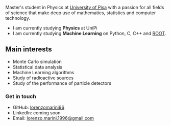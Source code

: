 Master's student in Physics at [University of Pisa](https://www.unipi.it/index.php/lauree/corso/10452) with a passion for all fields of science that make deep use of mathematics, statistics and computer technology.

- I am currently studying **Physics** at UniPi
- I am currently studying **Machine Learning** on Python, C, C++ and [ROOT](https://root.cern).

## Main interests
- Monte Carlo simulation
- Statistical data analysis
- Machine Learning algorithms
- Study of radioactive sources
- Study of the performance of particle detectors

### Get in touch
- GitHub: [lorenzomarini96](https://github.com/lorenzomarini96)
- LinkedIn: coming soon
- Email: lorenzo.marini.1996@gmail.com

<!---
lorenzomarini96/lorenzomarini96 is a ✨ special ✨ repository because its `README.md` (this file) appears on your GitHub profile.
You can click the Preview link to take a look at your changes.
--->
